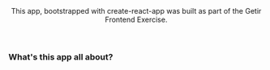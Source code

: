 <main>

<article>
<header>
    This app, bootstrapped with create-react-app was built as part of the Getir Frontend Exercise.
 </header>

 <section>
    <h3> What's this app all about? </h3>

 </section>

</article>

</main>
